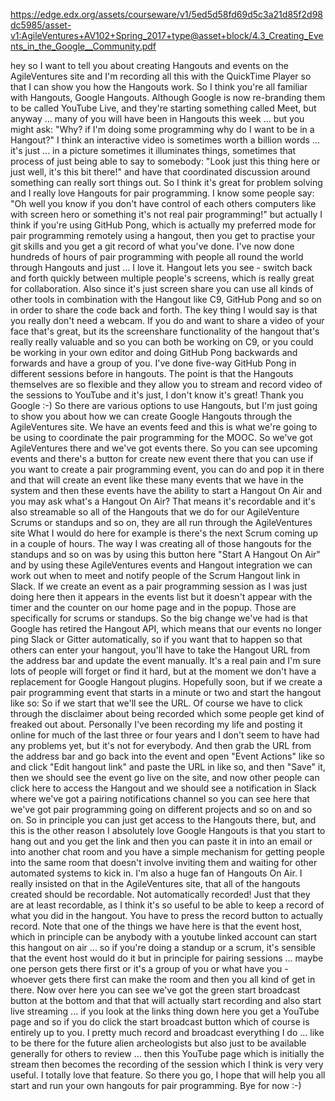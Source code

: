 https://edge.edx.org/assets/courseware/v1/5ed5d58fd69d5c3a21d85f2d98dc5985/asset-v1:AgileVentures+AV102+Spring_2017+type@asset+block/4.3_Creating_Events_in_the_Google__Community.pdf

hey so I want to tell you about creating Hangouts and events on the AgileVentures site and I'm
recording all this with the QuickTime Player so that I can show you how the Hangouts work.
So I think you're all familiar with Hangouts, Google Hangouts. Although Google is now re-branding
them to be called YouTube Live, and they're starting something called Meet, but anyway
... many of you will have been in Hangouts this week ... but you might ask:
"Why? if I'm doing some programming why do I want to be in a Hangout?"
I think an interactive video is sometimes worth a billion words ... it's just ... in
a picture sometimes it illuminates things, sometimes that process of just being able
to say to somebody:
"Look just this thing here or just well, it's this bit there!"
and have that coordinated discussion around something can really sort things out.
So I think it's great for problem solving and I really love Hangouts for pair programming.
I know some people say:
"Oh well you know if you don't have control of each others computers like with screen
hero or something it's not real pair programming!"
but actually I think if you're using GitHub Pong, which is actually my preferred mode
for pair programming remotely using a hangout, then you get to practise your git skills and
you get a git record of what you've done.
I've now done hundreds of hours of pair programming with people all round the world through Hangouts
and just ... I love it. Hangout lets you see - switch back and forth quickly between multiple
people's screens, which is really great for collaboration.
Also since it's just screen share you can use all kinds of other tools in combination
with the Hangout like C9, GitHub Pong and so on in order to share the code back and
forth.
The key thing I would say is that you really don't need a webcam. If you do and want to
share a video of your face that's great, but its the screenshare functionality of the hangout
that's really really valuable and so you can both be working on C9, or you could be working
in your own editor and doing GitHub Pong backwards and forwards and have a group of you.
I've done five-way GitHub Pong in different sessions before in hangouts. The point is
that the Hangouts themselves are so flexible and they allow you to stream and record video
of the sessions to YouTube and it's just, I don't know it's great! Thank you Google
:-)
So there are various options to use Hangouts, but I'm just going to show you about
how we can create Google Hangouts through the AgileVentures site.
We have an events feed and this is what we're going to be using to coordinate the pair programming
for the MOOC.
So we've got AgileVentures there and we've got events there.
So you can see upcoming events and there's a button for create new event there that you
can use if you want to create a pair programming event,
you can do and pop it in there and that will create an event like these many events that
we have in the system and then these events have the ability to start a Hangout On Air
and you may ask what's a Hangout On Air?
That means it's recordable and it's also streamable so all of the Hangouts that we do for our
AgileVenture Scrums or standups and so on, they are all run through the AgileVentures
site
What I would do here for example is there's the next Scrum coming up in a couple of hours.
The way I was creating all of those hangouts for the standups and so on was by
using this button here "Start A Hangout On Air"
and by using these AgileVentures events and Hangout integration we can work out when to
meet and notify people of the Scrum Hangout link in Slack.
If we create an event as a pair programming session as I was just doing here then it appears
in the events list but it doesn't appear with the timer and the counter on our home page
and in the popup.
Those are specifically for scrums or standups.
So the big change we've had is that Google has retired the Hangout API, which means that
our events no longer ping Slack or Gitter automatically, so if you want that to happen
so that others can enter your hangout, you'll have to take the Hangout URL from the address
bar and update the event manually.
It's a real pain and I'm sure lots of people will forget or find it hard, but at the moment
we don't have a replacement for Google Hangout plugins. Hopefully soon, but if we create
a pair programming event that starts in a minute or two and start the hangout like so:
So if we start that we'll see the URL.
Of course we have to click through the disclaimer about being recorded which some people get
kind of freaked out about.
Personally I've been recording my life and posting it online
for much of the last three or four years and I don't seem to have had any problems yet,
but it's not for everybody.
And then grab the URL from the address bar and go back into the event
and open "Event Actions" like so and click "Edit hangout link" and paste the URL in like
so, and then "Save" it, then we should see the event go live on the site, and now other
people can click here to access the Hangout and we should see a notification in Slack
where we've got a pairing notifications channel so you can see here that we've got pair programming
going on different projects and so on and so on.
So in principle you can just get access to the Hangouts there, but, and this is the other
reason I absolutely love Google Hangouts is that you start to hang out and you get the
link and then you can paste it in into an email or into another chat room and you have
a simple mechanism for getting people into the same room that doesn't involve inviting
them and waiting for other automated systems to kick in.
I'm also a huge fan of Hangouts On Air.
I really insisted on that in the AgileVentures site, that all of the hangouts created should
be recordable.
Not automatically recorded! Just that they are at least recordable, as I think it's so
useful to be able to keep a record of what you did in the hangout.
You have to press the record button to actually record.
Note that one of the things we have here is that the event host, which in principle can
be anybody with a youtube linked account can start this hangout on air ...
so if you're doing a standup or a scrum, it's sensible that the event host would do it but
in principle for pairing sessions ...
maybe one person gets there first or it's a group of you or what have you - whoever gets there
first can make the room and then you all kind of get in there.
Now over here you can see we've got the green start broadcast button at the bottom and that
that will actually start recording and also start live streaming ...
if you look at the links thing down here you get a YouTube page and so if you do click
the start broadcast button which of course is entirely up to you. I pretty much record
and broadcast everything I do ...
like to be there for the future alien archeologists but also just to be available generally for
others to review ...
then this YouTube page which is initially the stream then becomes the recording of the
session which I think is very very useful.
I totally love that feature.
So there you go, I hope that will help you all start and run your own hangouts for pair
programming.
Bye for now :-)

